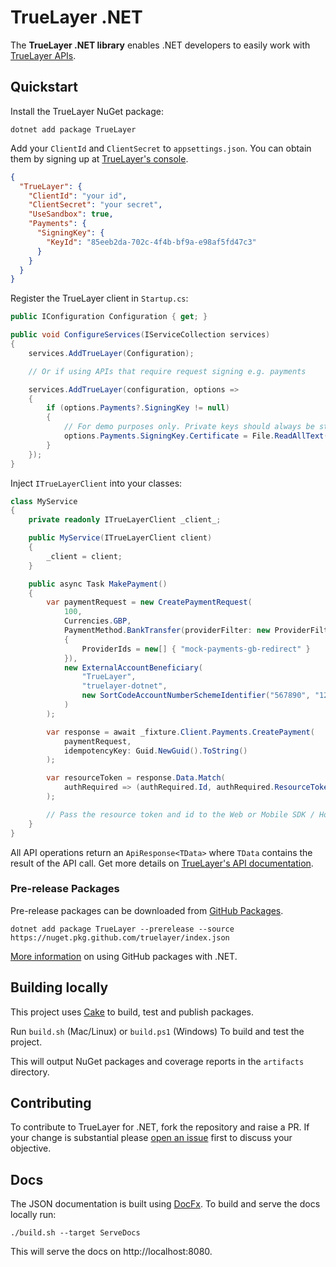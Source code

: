 # TrueLayer .NET

The **TrueLayer .NET library** enables .NET developers to easily work with [TrueLayer APIs](https://docs.truelayer.com/).

## Quickstart

Install the TrueLayer NuGet package:

```
dotnet add package TrueLayer
```

Add your `ClientId` and `ClientSecret` to `appsettings.json`. You can obtain them by signing up at [TrueLayer's console](https://console.truelayer.com/?auto=signup).


```json
{
  "TrueLayer": {
    "ClientId": "your id",
    "ClientSecret": "your secret",
    "UseSandbox": true,
    "Payments": {
      "SigningKey": {
        "KeyId": "85eeb2da-702c-4f4b-bf9a-e98af5fd47c3"
      }
    }
  }
}
```

Register the TrueLayer client in `Startup.cs`:

```c#
public IConfiguration Configuration { get; }

public void ConfigureServices(IServiceCollection services)
{
    services.AddTrueLayer(Configuration);

    // Or if using APIs that require request signing e.g. payments

    services.AddTrueLayer(configuration, options =>
    {
        if (options.Payments?.SigningKey != null)
        {
            // For demo purposes only. Private keys should always be stored securely
            options.Payments.SigningKey.Certificate = File.ReadAllText("ec512-private-key.pem");
        }
    });
}
```

Inject `ITrueLayerClient` into your classes:

```c#
class MyService
{
    private readonly ITrueLayerClient _client_;

    public MyService(ITrueLayerClient client)
    {
        _client = client;
    }

    public async Task MakePayment()
    {
        var paymentRequest = new CreatePaymentRequest(
            100,
            Currencies.GBP,
            PaymentMethod.BankTransfer(providerFilter: new ProviderFilter
            {
                ProviderIds = new[] { "mock-payments-gb-redirect" }
            }),
            new ExternalAccountBeneficiary(
                "TrueLayer",
                "truelayer-dotnet",
                new SortCodeAccountNumberSchemeIdentifier("567890", "12345678")
            )
        );

        var response = await _fixture.Client.Payments.CreatePayment(
            paymentRequest, 
            idempotencyKey: Guid.NewGuid().ToString()
        );

        var resourceToken = response.Data.Match(
            authRequired => (authRequired.Id, authRequired.ResourceToken)
        );

        // Pass the resource token and id to the Web or Mobile SDK / Hosted Payment Page
    }
}
```

All API operations return an `ApiResponse<TData>` where `TData` contains the result of the API call. Get more details on [TrueLayer's API documentation](https://docs.truelayer.com/).


### Pre-release Packages

Pre-release packages can be downloaded from [GitHub Packages](https://github.com/truelayer?tab=packages&repo_name=truelayer-dotnet).

```
dotnet add package TrueLayer --prerelease --source https://nuget.pkg.github.com/truelayer/index.json
```

[More information](https://docs.github.com/en/packages/guides/configuring-dotnet-cli-for-use-with-github-packages) on using GitHub packages with .NET.

## Building locally 

This project uses [Cake](https://cakebuild.net/) to build, test and publish packages. 

Run `build.sh` (Mac/Linux) or `build.ps1` (Windows) To build and test the project. 

This will output NuGet packages and coverage reports in the `artifacts` directory.

## Contributing

To contribute to TrueLayer for .NET, fork the repository and raise a PR. If your change is substantial please [open an issue](https://github.com/benfoster/o9d-json/issues) first to discuss your objective.

## Docs

The JSON documentation is built using [DocFx](https://dotnet.github.io/docfx/). To build and serve the docs locally run:

```
./build.sh --target ServeDocs
```

This will serve the docs on http://localhost:8080.
